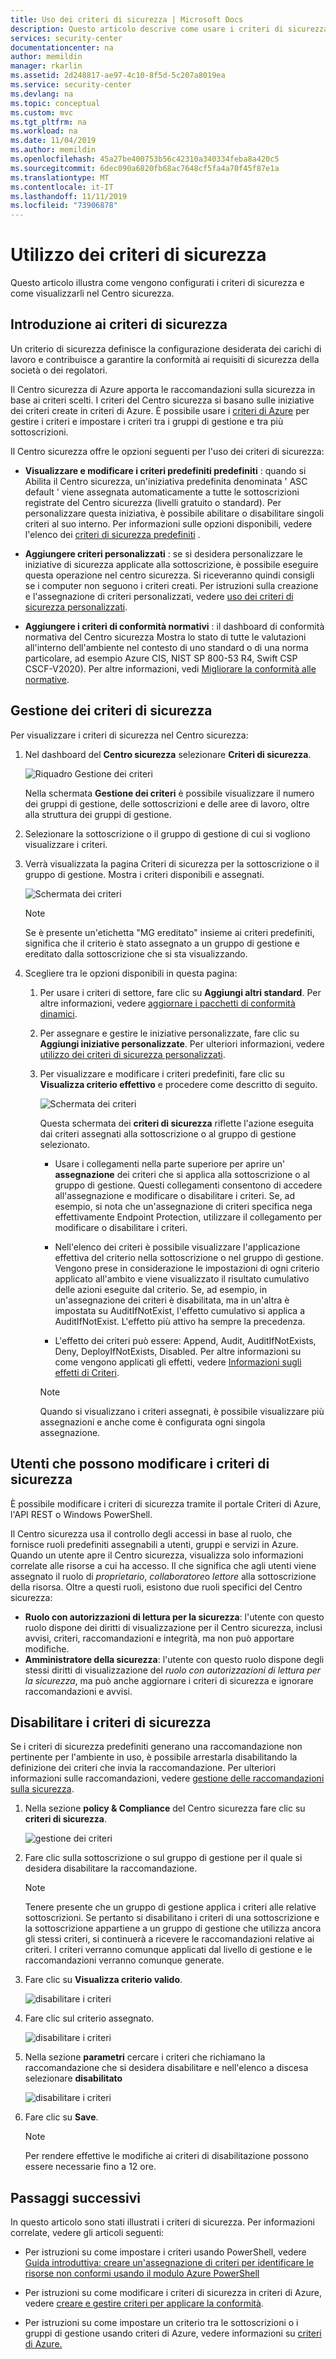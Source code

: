 ```yaml
---
title: Uso dei criteri di sicurezza | Microsoft Docs
description: Questo articolo descrive come usare i criteri di sicurezza nel centro sicurezza di Azure.
services: security-center
documentationcenter: na
author: memildin
manager: rkarlin
ms.assetid: 2d248817-ae97-4c10-8f5d-5c207a8019ea
ms.service: security-center
ms.devlang: na
ms.topic: conceptual
ms.custom: mvc
ms.tgt_pltfrm: na
ms.workload: na
ms.date: 11/04/2019
ms.author: memildin
ms.openlocfilehash: 45a27be400753b56c42310a340334feba8a420c5
ms.sourcegitcommit: 6dec090a6820fb68ac7648cf5fa4a70f45f87e1a
ms.translationtype: MT
ms.contentlocale: it-IT
ms.lasthandoff: 11/11/2019
ms.locfileid: "73906878"
---
```

# <a name="working-with-security-policies"></a>Utilizzo dei criteri di sicurezza

Questo articolo illustra come vengono configurati i criteri di sicurezza e come visualizzarli nel Centro sicurezza. 

## <a name="introduction-to-security-policies"></a>Introduzione ai criteri di sicurezza

Un criterio di sicurezza definisce la configurazione desiderata dei carichi di lavoro e contribuisce a garantire la conformità ai requisiti di sicurezza della società o dei regolatori.

Il Centro sicurezza di Azure apporta le raccomandazioni sulla sicurezza in base ai criteri scelti. I criteri del Centro sicurezza si basano sulle iniziative dei criteri create in criteri di Azure. È possibile usare i [criteri di Azure](../governance/policy/overview.md) per gestire i criteri e impostare i criteri tra i gruppi di gestione e tra più sottoscrizioni.

Il Centro sicurezza offre le opzioni seguenti per l'uso dei criteri di sicurezza:

* **Visualizzare e modificare i criteri predefiniti predefiniti** : quando si Abilita il Centro sicurezza, un'iniziativa predefinita denominata ' ASC default ' viene assegnata automaticamente a tutte le sottoscrizioni registrate del Centro sicurezza (livelli gratuito o standard). Per personalizzare questa iniziativa, è possibile abilitare o disabilitare singoli criteri al suo interno. Per informazioni sulle opzioni disponibili, vedere l'elenco dei [criteri di sicurezza predefiniti](security-center-policy-definitions.md) .

* **Aggiungere criteri personalizzati** : se si desidera personalizzare le iniziative di sicurezza applicate alla sottoscrizione, è possibile eseguire questa operazione nel centro sicurezza. Si riceveranno quindi consigli se i computer non seguono i criteri creati. Per istruzioni sulla creazione e l'assegnazione di criteri personalizzati, vedere [uso dei criteri di sicurezza personalizzati](custom-security-policies.md).

* **Aggiungere i criteri di conformità normativi** : il dashboard di conformità normativa del Centro sicurezza Mostra lo stato di tutte le valutazioni all'interno dell'ambiente nel contesto di uno standard o di una norma particolare, ad esempio Azure CIS, NIST SP 800-53 R4, Swift CSP CSCF-V2020). Per altre informazioni, vedi [Migliorare la conformità alle normative](security-center-compliance-dashboard.md).


## <a name="managing-your-security-policies"></a>Gestione dei criteri di sicurezza

Per visualizzare i criteri di sicurezza nel Centro sicurezza:

1. Nel dashboard del **Centro sicurezza** selezionare **Criteri di sicurezza**.

    ![Riquadro Gestione dei criteri](./media/security-center-policies/security-center-policy-mgt.png)

   Nella schermata **Gestione dei criteri** è possibile visualizzare il numero dei gruppi di gestione, delle sottoscrizioni e delle aree di lavoro, oltre alla struttura dei gruppi di gestione.

1. Selezionare la sottoscrizione o il gruppo di gestione di cui si vogliono visualizzare i criteri.

1. Verrà visualizzata la pagina Criteri di sicurezza per la sottoscrizione o il gruppo di gestione. Mostra i criteri disponibili e assegnati.

   ![Schermata dei criteri](./media/tutorial-security-policy/security-policy-page.png)

    > [!NOTE]
    > Se è presente un'etichetta "MG ereditato" insieme ai criteri predefiniti, significa che il criterio è stato assegnato a un gruppo di gestione e ereditato dalla sottoscrizione che si sta visualizzando.


1. Scegliere tra le opzioni disponibili in questa pagina:

    1. Per usare i criteri di settore, fare clic su **Aggiungi altri standard**. Per altre informazioni, vedere [aggiornare i pacchetti di conformità dinamici](update-regulatory-compliance-packages.md).

    1. Per assegnare e gestire le iniziative personalizzate, fare clic su **Aggiungi iniziative personalizzate**. Per ulteriori informazioni, vedere [utilizzo dei criteri di sicurezza personalizzati](custom-security-policies.md).

    1. Per visualizzare e modificare i criteri predefiniti, fare clic su **Visualizza criterio effettivo** e procedere come descritto di seguito. 

       ![Schermata dei criteri](./media/security-center-policies/policy-screen.png)
       
       Questa schermata dei **criteri di sicurezza** riflette l'azione eseguita dai criteri assegnati alla sottoscrizione o al gruppo di gestione selezionato.
       
       * Usare i collegamenti nella parte superiore per aprire un' **assegnazione** dei criteri che si applica alla sottoscrizione o al gruppo di gestione. Questi collegamenti consentono di accedere all'assegnazione e modificare o disabilitare i criteri. Se, ad esempio, si nota che un'assegnazione di criteri specifica nega effettivamente Endpoint Protection, utilizzare il collegamento per modificare o disabilitare i criteri.
       
       * Nell'elenco dei criteri è possibile visualizzare l'applicazione effettiva del criterio nella sottoscrizione o nel gruppo di gestione. Vengono prese in considerazione le impostazioni di ogni criterio applicato all'ambito e viene visualizzato il risultato cumulativo delle azioni eseguite dal criterio. Se, ad esempio, in un'assegnazione dei criteri è disabilitata, ma in un'altra è impostata su AuditIfNotExist, l'effetto cumulativo si applica a AuditIfNotExist. L'effetto più attivo ha sempre la precedenza.
       
       * L'effetto dei criteri può essere: Append, Audit, AuditIfNotExists, Deny, DeployIfNotExists, Disabled. Per altre informazioni su come vengono applicati gli effetti, vedere [Informazioni sugli effetti di Criteri](../governance/policy/concepts/effects.md).

       > [!NOTE]
       > Quando si visualizzano i criteri assegnati, è possibile visualizzare più assegnazioni e anche come è configurata ogni singola assegnazione.


## <a name="who-can-edit-security-policies"></a>Utenti che possono modificare i criteri di sicurezza

È possibile modificare i criteri di sicurezza tramite il portale Criteri di Azure, l'API REST o Windows PowerShell.

Il Centro sicurezza usa il controllo degli accessi in base al ruolo, che fornisce ruoli predefiniti assegnabili a utenti, gruppi e servizi in Azure. Quando un utente apre il Centro sicurezza, visualizza solo informazioni correlate alle risorse a cui ha accesso. Il che significa che agli utenti viene assegnato il ruolo di *proprietario*, *collaboratore*o *lettore* alla sottoscrizione della risorsa. Oltre a questi ruoli, esistono due ruoli specifici del Centro sicurezza:

- **Ruolo con autorizzazioni di lettura per la sicurezza**: l'utente con questo ruolo dispone dei diritti di visualizzazione per il Centro sicurezza, inclusi avvisi, criteri, raccomandazioni e integrità, ma non può apportare modifiche.
- **Amministratore della sicurezza**: l'utente con questo ruolo dispone degli stessi diritti di visualizzazione del *ruolo con autorizzazioni di lettura per la sicurezza*, ma può anche aggiornare i criteri di sicurezza e ignorare raccomandazioni e avvisi.


## <a name="disable-security-policies"></a>Disabilitare i criteri di sicurezza
Se i criteri di sicurezza predefiniti generano una raccomandazione non pertinente per l'ambiente in uso, è possibile arrestarla disabilitando la definizione dei criteri che invia la raccomandazione.
Per ulteriori informazioni sulle raccomandazioni, vedere [gestione delle raccomandazioni sulla sicurezza](security-center-recommendations.md).

1. Nella sezione **policy & Compliance** del Centro sicurezza fare clic su **criteri di sicurezza**.

   ![gestione dei criteri](./media/tutorial-security-policy/policy-management.png)

2. Fare clic sulla sottoscrizione o sul gruppo di gestione per il quale si desidera disabilitare la raccomandazione.

   > [!NOTE]
   > Tenere presente che un gruppo di gestione applica i criteri alle relative sottoscrizioni. Se pertanto si disabilitano i criteri di una sottoscrizione e la sottoscrizione appartiene a un gruppo di gestione che utilizza ancora gli stessi criteri, si continuerà a ricevere le raccomandazioni relative ai criteri. I criteri verranno comunque applicati dal livello di gestione e le raccomandazioni verranno comunque generate.

1. Fare clic su **Visualizza criterio valido**.

   ![disabilitare i criteri](./media/tutorial-security-policy/view-effective-policy.png)

1. Fare clic sul criterio assegnato.

   ![disabilitare i criteri](./media/tutorial-security-policy/security-policy.png)

1. Nella sezione **parametri** cercare i criteri che richiamano la raccomandazione che si desidera disabilitare e nell'elenco a discesa selezionare **disabilitato**

   ![disabilitare i criteri](./media/tutorial-security-policy/disable-policy.png)

1. Fare clic su **Save**.

   > [!NOTE]
   > Per rendere effettive le modifiche ai criteri di disabilitazione possono essere necessarie fino a 12 ore.



## <a name="next-steps"></a>Passaggi successivi
In questo articolo sono stati illustrati i criteri di sicurezza. Per informazioni correlate, vedere gli articoli seguenti:

* Per istruzioni su come impostare i criteri usando PowerShell, vedere [Guida introduttiva: creare un'assegnazione di criteri per identificare le risorse non conformi usando il modulo Azure PowerShell](../governance/policy/assign-policy-powershell.md)

* Per istruzioni su come modificare i criteri di sicurezza in criteri di Azure, vedere [creare e gestire criteri per applicare la conformità](../governance/policy/tutorials/create-and-manage.md).

* Per istruzioni su come impostare un criterio tra le sottoscrizioni o i gruppi di gestione usando criteri di Azure, vedere informazioni su [criteri di Azure.](../governance/policy/overview.md)